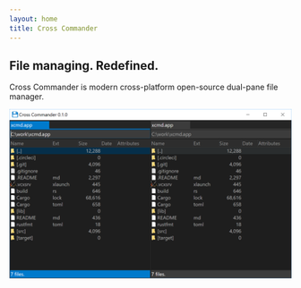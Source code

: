 ```yaml
---
layout: home
title: Cross Commander
---
```


## File managing. Redefined.

Cross Commander is modern cross-platform open-source dual-pane file manager.

![Screenshot](images/screenshot.png)
